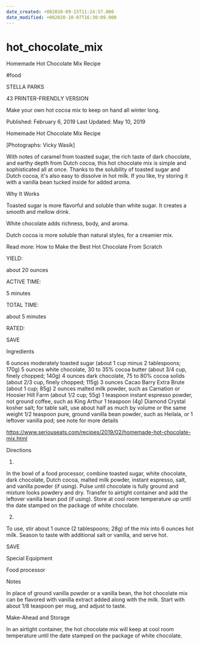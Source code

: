 ```yaml
---
date_created: +002020-09-15T11:24:57.000
date_modified: +002020-10-07T16:30:09.000
---
```


# hot_chocolate_mix

Homemade Hot Chocolate Mix Recipe

#food

STELLA PARKS

43 PRINTER-FRIENDLY VERSION

Make your own hot cocoa mix to keep on hand all winter long.

Published: February 6, 2019 Last Updated: May 10, 2019

Homemade Hot Chocolate Mix Recipe

[Photographs: Vicky Wasik]

With notes of caramel from toasted sugar, the rich taste of dark chocolate, and earthy depth from Dutch cocoa, this hot chocolate mix is simple and sophisticated all at once. Thanks to the solubility of toasted sugar and Dutch cocoa, it's also easy to dissolve in hot milk. If you like, try storing it with a vanilla bean tucked inside for added aroma.

Why It Works

Toasted sugar is more flavorful and soluble than white sugar. It creates a smooth and mellow drink.

White chocolate adds richness, body, and aroma.

Dutch cocoa is more soluble than natural styles, for a creamier mix.

Read more: How to Make the Best Hot Chocolate From Scratch

YIELD:

about 20 ounces

ACTIVE TIME:

5 minutes

TOTAL TIME:

about 5 minutes

RATED:

    
 SAVE

Ingredients

6 ounces moderately toasted sugar (about 1 cup minus 2 tablespoons; 170g)
5 ounces white chocolate, 30 to 35% cocoa butter (about 3/4 cup, finely chopped; 140g)
4 ounces dark chocolate, 75 to 80% cocoa solids (about 2/3 cup, finely chopped; 115g)
3 ounces Cacao Barry Extra Brute (about 1 cup; 85g)
2 ounces malted milk powder, such as Carnation or Hoosier Hill Farm (about 1/2 cup; 55g)
1 teaspoon instant espresso powder, not ground coffee, such as King Arthur
1 teaspoon (4g) Diamond Crystal kosher salt; for table salt, use about half as much by volume or the same weight
1/2 teaspoon pure, ground vanilla bean powder, such as Heilala, or 1 leftover vanilla pod; see note for more details

https://www.seriouseats.com/recipes/2019/02/homemade-hot-chocolate-mix.html

Directions

1.

In the bowl of a food processor, combine toasted sugar, white chocolate, dark chocolate, Dutch cocoa, malted milk powder, instant espresso, salt, and vanilla powder (if using). Pulse until chocolate is fully ground and mixture looks powdery and dry. Transfer to airtight container and add the leftover vanilla bean pod (if using). Store at cool room temperature up until the date stamped on the package of white chocolate.

2.

To use, stir about 1 ounce (2 tablespoons; 28g) of the mix into 6 ounces hot milk. Season to taste with additional salt or vanilla, and serve hot.

 SAVE

Special Equipment

Food processor

Notes

In place of ground vanilla powder or a vanilla bean, the hot chocolate mix can be flavored with vanilla extract added along with the milk. Start with about 1/8 teaspoon per mug, and adjust to taste.

Make-Ahead and Storage

In an airtight container, the hot chocolate mix will keep at cool room temperature until the date stamped on the package of white chocolate.
